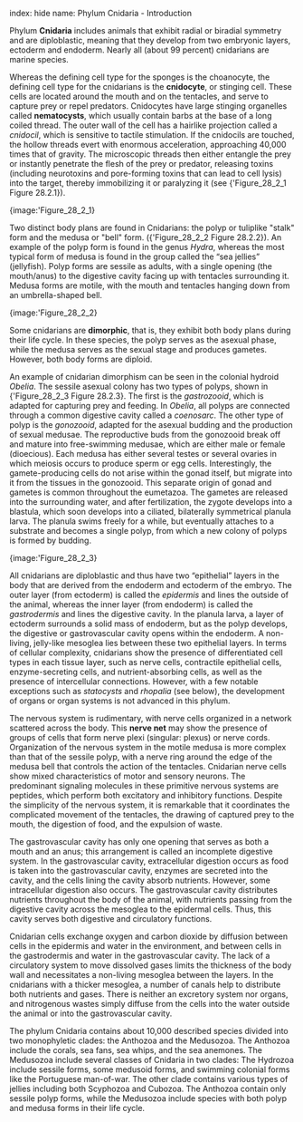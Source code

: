 index: hide
name: Phylum Cnidaria - Introduction

Phylum  **Cnidaria** includes animals that exhibit radial or biradial symmetry and are diploblastic, meaning that they develop from two embryonic layers, ectoderm and endoderm. Nearly all (about 99 percent) cnidarians are marine species.

Whereas the defining cell type for the sponges is the choanocyte, the defining cell type for the cnidarians is the  **cnidocyte**, or stinging cell. These cells are located around the mouth and on the tentacles, and serve to capture prey or repel predators. Cnidocytes have large stinging organelles called  **nematocysts**, which usually contain barbs at the base of a long coiled thread. The outer wall of the cell has a hairlike projection called a  *cnidocil*, which is sensitive to tactile stimulation. If the cnidocils are touched, the hollow threads evert with enormous acceleration, approaching 40,000 times that of gravity. The microscopic threads then either entangle the prey or instantly penetrate the flesh of the prey or predator, releasing toxins (including neurotoxins and pore-forming toxins that can lead to cell lysis) into the target, thereby immobilizing it or paralyzing it (see {'Figure_28_2_1 Figure 28.2.1}).


{image:'Figure_28_2_1}
        

Two distinct body plans are found in Cnidarians: the polyp or tuliplike "stalk" form and the medusa or "bell" form. ({'Figure_28_2_2 Figure 28.2.2}). An example of the polyp form is found in the genus  *Hydra*, whereas the most typical form of medusa is found in the group called the “sea jellies” (jellyfish). Polyp forms are sessile as adults, with a single opening (the mouth/anus) to the digestive cavity facing up with tentacles surrounding it. Medusa forms are motile, with the mouth and tentacles hanging down from an umbrella-shaped bell.


{image:'Figure_28_2_2}
        

Some cnidarians are  **dimorphic**, that is, they exhibit both body plans during their life cycle. In these species, the polyp serves as the asexual phase, while the medusa serves as the sexual stage and produces gametes. However, both body forms are diploid.

An example of cnidarian dimorphism can be seen in the colonial hydroid  *Obelia*. The sessile asexual colony has two types of polyps, shown in {'Figure_28_2_3 Figure 28.2.3}. The first is the  *gastrozooid*, which is adapted for capturing prey and feeding. In  *Obelia*, all polyps are connected through a common digestive cavity called a  *coenosarc*. The other type of polyp is the  *gonozooid*, adapted for the asexual budding and the production of sexual medusae. The reproductive buds from the gonozooid break off and mature into free-swimming medusae, which are either male or female (dioecious). Each medusa has either several testes or several ovaries in which meiosis occurs to produce sperm or egg cells. Interestingly, the gamete-producing cells do not arise within the gonad itself, but migrate into it from the tissues in the gonozooid. This separate origin of gonad and gametes is common throughout the eumetazoa. The gametes are released into the surrounding water, and after fertilization, the zygote develops into a blastula, which soon develops into a ciliated, bilaterally symmetrical planula larva. The planula swims freely for a while, but eventually attaches to a substrate and becomes a single polyp, from which a new colony of polyps is formed by budding.


{image:'Figure_28_2_3}
        

All cnidarians are diploblastic and thus have two “epithelial” layers in the body that are derived from the endoderm and ectoderm of the embryo. The outer layer (from ectoderm) is called the  *epidermis* and lines the outside of the animal, whereas the inner layer (from endoderm) is called the  *gastrodermis* and lines the digestive cavity. In the planula larva, a layer of ectoderm surrounds a solid mass of endoderm, but as the polyp develops, the digestive or gastrovascular cavity opens within the endoderm. A non-living, jelly-like mesoglea lies between these two epithelial layers. In terms of cellular complexity, cnidarians show the presence of differentiated cell types in each tissue layer, such as nerve cells, contractile epithelial cells, enzyme-secreting cells, and nutrient-absorbing cells, as well as the presence of intercellular connections. However, with a few notable exceptions such as  *statocysts* and  *rhopalia* (see below), the development of organs or organ systems is not advanced in this phylum.

The nervous system is rudimentary, with nerve cells organized in a network scattered across the body. This  **nerve net** may show the presence of groups of cells that form nerve plexi (singular: plexus) or nerve cords. Organization of the nervous system in the motile medusa is more complex than that of the sessile polyp, with a nerve ring around the edge of the medusa bell that controls the action of the tentacles. Cnidarian nerve cells show mixed characteristics of motor and sensory neurons. The predominant signaling molecules in these primitive nervous systems are peptides, which perform both excitatory and inhibitory functions. Despite the simplicity of the nervous system, it is remarkable that it coordinates the complicated movement of the tentacles, the drawing of captured prey to the mouth, the digestion of food, and the expulsion of waste.

The gastrovascular cavity has only one opening that serves as both a mouth and an anus; this arrangement is called an incomplete digestive system. In the gastrovascular cavity, extracellular digestion occurs as food is taken into the gastrovascular cavity, enzymes are secreted into the cavity, and the cells lining the cavity absorb nutrients. However, some intracellular digestion also occurs. The gastrovascular cavity distributes nutrients throughout the body of the animal, with nutrients passing from the digestive cavity across the mesoglea to the epidermal cells. Thus, this cavity serves both digestive and circulatory functions.

Cnidarian cells exchange oxygen and carbon dioxide by diffusion between cells in the epidermis and water in the environment, and between cells in the gastrodermis and water in the gastrovascular cavity. The lack of a circulatory system to move dissolved gases limits the thickness of the body wall and necessitates a non-living mesoglea between the layers. In the cnidarians with a thicker mesoglea, a number of canals help to distribute both nutrients and gases. There is neither an excretory system nor organs, and nitrogenous wastes simply diffuse from the cells into the water outside the animal or into the gastrovascular cavity.

The phylum Cnidaria contains about 10,000 described species divided into two monophyletic clades: the Anthozoa and the Medusozoa. The Anthozoa include the corals, sea fans, sea whips, and the sea anemones. The Medusozoa include several classes of Cnidaria in two clades: The Hydrozoa include sessile forms, some medusoid forms, and swimming colonial forms like the Portuguese man-of-war. The other clade contains various types of jellies including both Scyphozoa and Cubozoa. The Anthozoa contain only sessile polyp forms, while the Medusozoa include species with both polyp and medusa forms in their life cycle.
